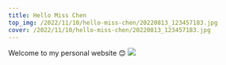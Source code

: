 ```yaml
---
title: Hello Miss Chen
top_img: /2022/11/10/hello-miss-chen/20220813_123457183.jpg
cover: /2022/11/10/hello-miss-chen/20220813_123457183.jpg
---
```

Welcome to my personal website 😊
![](20220813_123457183.jpg)
